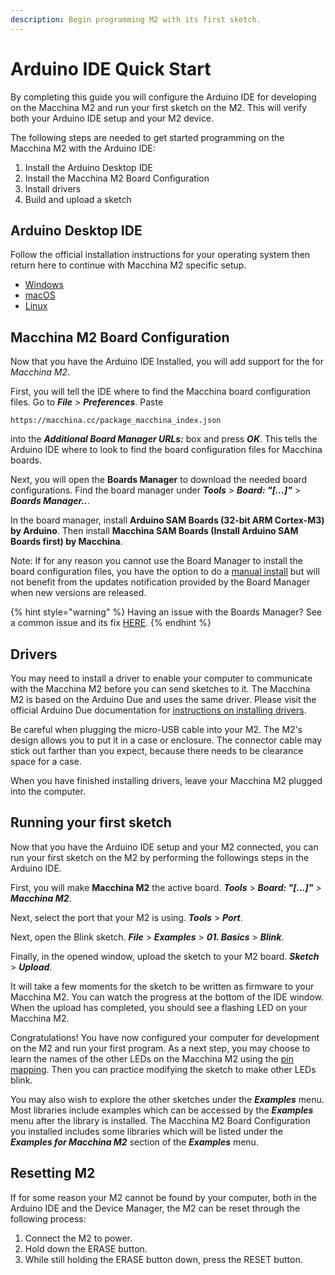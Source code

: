 ```yaml
---
description: Begin programming M2 with its first sketch.
---
```


# Arduino IDE Quick Start

By completing this guide you will configure the Arduino IDE for developing on the Macchina M2 and run your first sketch on the M2. This will verify both your Arduino IDE setup and your M2 device.

The following steps are needed to get started programming on the Macchina M2 with the Arduino IDE:

1. Install the Arduino Desktop IDE
2. Install the Macchina M2 Board Configuration
3. Install drivers
4. Build and upload a sketch

## Arduino Desktop IDE

Follow the official installation instructions for your operating system then return here to continue with Macchina M2 specific setup.

* [Windows](https://www.arduino.cc/en/Guide/Windows)
* [macOS](https://www.arduino.cc/en/Guide/MacOSX)
* [Linux](https://www.arduino.cc/en/Guide/Linux)

## Macchina M2 Board Configuration

Now that you have the Arduino IDE Installed, you will add support for the for _Macchina M2_.

First, you will tell the IDE where to find the Macchina board configuration files. Go to _**File**_ > _**Preferences**_. Paste

```
https://macchina.cc/package_macchina_index.json 
```

into the _**Additional Board Manager URLs:**_ box and press _**OK**_. This tells the Arduino IDE where to look to find the board configuration files for Macchina boards.

Next, you will open the **Boards Manager** to download the needed board configurations. Find the board manager under _**Tools**_ > _**Board: "\[...]"**_ > _**Boards Manager..**_.

In the board manager, install **Arduino SAM Boards (32-bit ARM Cortex-M3) by Arduino**. Then install **Macchina SAM Boards (Install Arduino SAM Boards first) by Macchina**.

Note: If for any reason you cannot use the Board Manager to install the board configuration files, you have the option to do a [manual install](https://github.com/macchina/arduino-boards-sam/blob/master/CONTRIBUTING.md#local-install-recommended) but will not benefit from the updates notification provided by the Board Manager when new versions are released.

{% hint style="warning" %}
Having an issue with the Boards Manager? See a common issue and its fix [HERE](broken-reference).
{% endhint %}

## Drivers

You may need to install a driver to enable your computer to communicate with the Macchina M2 before you can send sketches to it. The Macchina M2 is based on the Arduino Due and uses the same driver. Please visit the official Arduino Due documentation for [instructions on installing drivers](https://www.arduino.cc/en/Guide/ArduinoDue#toc4).

Be careful when plugging the micro-USB cable into your M2. The M2's design allows you to put it in a case or enclosure. The connector cable may stick out farther than you expect, because there needs to be clearance space for a case.

When you have finished installing drivers, leave your Macchina M2 plugged into the computer.

## Running your first sketch

Now that you have the Arduino IDE setup and your M2 connected, you can run your first sketch on the M2 by performing the followings steps in the Arduino IDE.

First, you will make **Macchina M2** the active board. _**Tools**_ > _**Board: "\[...]"**_ > _**Macchina M2**_.

Next, select the port that your M2 is using. _**Tools**_ > _**Port**_.

Next, open the Blink sketch. _**File**_ > _**Examples**_ > _**01. Basics**_ > _**Blink**_.

Finally, in the opened window, upload the sketch to your M2 board. _**Sketch**_ > _**Upload**_.

It will take a few moments for the sketch to be written as firmware to your Macchina M2. You can watch the progress at the bottom of the IDE window. When the upload has completed, you should see a flashing LED on your Macchina M2.

Congratulations! You have now configured your computer for development on the M2 and run your first program. As a next step, you may choose to learn the names of the other LEDs on the Macchina M2 using the [pin mapping](detailed-reference/pin-mapping.md). Then you can practice modifying the sketch to make other LEDs blink.

You may also wish to explore the other sketches under the _**Examples**_ menu. Most libraries include examples which can be accessed by the _**Examples**_ menu after the library is installed. The Macchina M2 Board Configuration you installed includes some libraries which will be listed under the _**Examples for Macchina M2**_ section of the _**Examples**_ menu.

## Resetting M2

If for some reason your M2 cannot be found by your computer, both in the Arduino IDE and the Device Manager, the M2 can be reset through the following process:

1. Connect the M2 to power.
2. Hold down the ERASE button.
3. While still holding the ERASE button down, press the RESET button.

